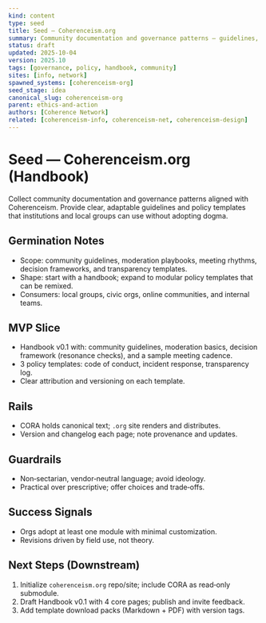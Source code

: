 ```yaml
---
kind: content
type: seed
title: Seed — Coherenceism.org
summary: Community documentation and governance patterns — guidelines, best practices, and policy templates for institutions and local groups.
status: draft
updated: 2025-10-04
version: 2025.10
tags: [governance, policy, handbook, community]
sites: [info, network]
spawned_systems: [coherenceism-org]
seed_stage: idea
canonical_slug: coherenceism-org
parent: ethics-and-action
authors: [Coherence Network]
related: [coherenceism-info, coherenceism-net, coherenceism-design]
---
```


# Seed — Coherenceism.org (Handbook)

Collect community documentation and governance patterns aligned with Coherenceism. Provide clear, adaptable guidelines and policy templates that institutions and local groups can use without adopting dogma.

## Germination Notes
- Scope: community guidelines, moderation playbooks, meeting rhythms, decision frameworks, and transparency templates.
- Shape: start with a handbook; expand to modular policy templates that can be remixed.
- Consumers: local groups, civic orgs, online communities, and internal teams.

## MVP Slice
- Handbook v0.1 with: community guidelines, moderation basics, decision framework (resonance checks), and a sample meeting cadence.
- 3 policy templates: code of conduct, incident response, transparency log.
- Clear attribution and versioning on each template.

## Rails
- CORA holds canonical text; `.org` site renders and distributes.
- Version and changelog each page; note provenance and updates.

## Guardrails
- Non‑sectarian, vendor‑neutral language; avoid ideology.
- Practical over prescriptive; offer choices and trade‑offs.

## Success Signals
- Orgs adopt at least one module with minimal customization.
- Revisions driven by field use, not theory.

## Next Steps (Downstream)
1) Initialize `coherenceism.org` repo/site; include CORA as read‑only submodule.
2) Draft Handbook v0.1 with 4 core pages; publish and invite feedback.
3) Add template download packs (Markdown + PDF) with version tags.

